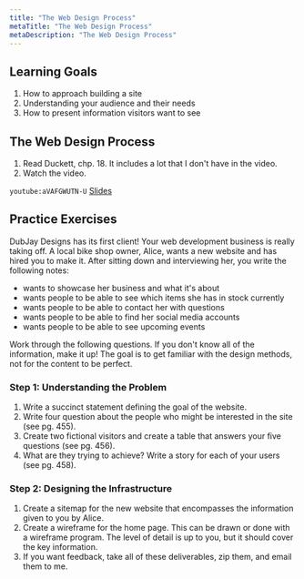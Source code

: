 ```yaml
---
title: "The Web Design Process"
metaTitle: "The Web Design Process"
metaDescription: "The Web Design Process"
---
```


## Learning Goals
1. How to approach building a site
1. Understanding your audience and their needs
1. How to present information visitors want to see

## The Web Design Process
1. Read Duckett, chp. 18. It includes a lot that I don't have in the video.
1. Watch the video.

`youtube:aVAFGWUTN-U`
[Slides](https://docs.google.com/presentation/d/1Vn7rmt9GEvMdtrvyXu7fscixz4h1q34NTzW6rJLRMt4/edit?usp=sharing)

## Practice Exercises
DubJay Designs has its first client! Your web development business is really taking off. A local bike shop owner, Alice, wants a new website and has hired you to make it. 
After sitting down and interviewing her, you write the following notes:
- wants to showcase her business and what it's about
- wants people to be able to see which items she has in stock currently
- wants people to be able to contact her with questions
- wants people to be able to find her social media accounts
- wants people to be able to see upcoming events

Work through the following questions. If you don't know all of the information, make it up! The goal is to get familiar with the design methods, not for the content to be perfect.

### Step 1: Understanding the Problem
1. Write a succinct statement defining the goal of the website.
1. Write four question about the people who might be interested in the site (see pg. 455).
1. Create two fictional visitors and create a table that answers your five questions (see pg. 456).
1. What are they trying to achieve? Write a story for each of your users (see pg. 458).

### Step 2: Designing the Infrastructure
1. Create a sitemap for the new website that encompasses the information given to you by Alice.
1. Create a wireframe for the home page. This can be drawn or done with a wireframe program. The level of detail is up to you, but it should cover the key information.
1. If you want feedback, take all of these deliverables, zip them, and email them to me.